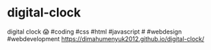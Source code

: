 # digital-clock
digital clock 😱 #coding #css #html #javascript  # #webdesign #webdevelopment
https://dimahumenyuk2012.github.io/digital-clock/
